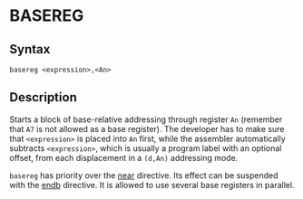 # BASEREG

## Syntax
```assembly
basereg <expression>,<An>
```

## Description
Starts a block of base-relative addressing through register `An` 
(remember that `A7` is not allowed as a base register). 
The developer has to make sure that `<expression>` is placed into `An` first, 
while the assembler automatically subtracts `<expression>`, which is usually a program label 
with an optional offset, from each displacement in a `(d,An)` addressing mode.

`basereg` has priority over the [near](near.md) directive. 
Its effect can be suspended with the [endb](endb.md) directive.
It is allowed to use several base registers in parallel. 
